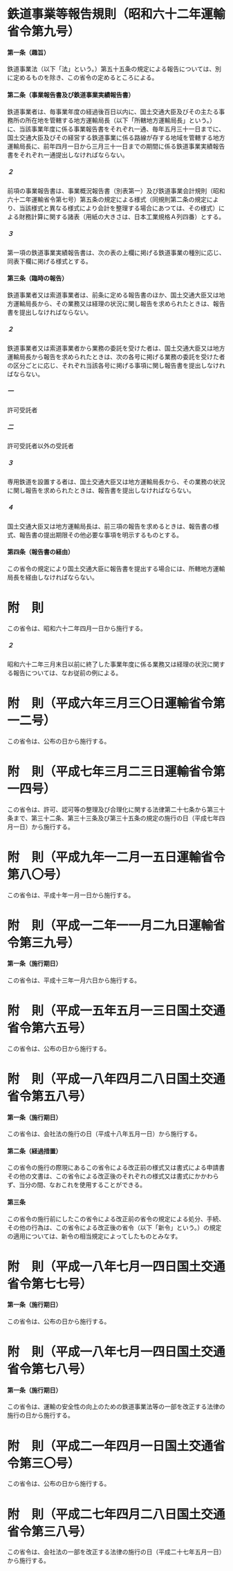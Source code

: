 # 鉄道事業等報告規則（昭和六十二年運輸省令第九号）
#### 第一条（趣旨）
鉄道事業法（以下「法」という。）第五十五条の規定による報告については、別に定めるものを除き、この省令の定めるところによる。
#### 第二条（事業報告書及び鉄道事業実績報告書）
鉄道事業者は、毎事業年度の経過後百日以内に、国土交通大臣及びその主たる事務所の所在地を管轄する地方運輸局長（以下「所轄地方運輸局長」という。）に、当該事業年度に係る事業報告書をそれぞれ一通、毎年五月三十一日までに、国土交通大臣及びその経営する鉄道事業に係る路線が存する地域を管轄する地方運輸局長に、前年四月一日から三月三十一日までの期間に係る鉄道事業実績報告書をそれぞれ一通提出しなければならない。
##### ２
前項の事業報告書は、事業概況報告書（別表第一）及び鉄道事業会計規則（昭和六十二年運輸省令第七号）第五条の規定による様式（同規則第二条の規定により、当該様式と異なる様式により会計を整理する場合にあつては、その様式）による財務計算に関する諸表（用紙の大きさは、日本工業規格Ａ列四番）とする。
##### ３
第一項の鉄道事業実績報告書は、次の表の上欄に掲げる鉄道事業の種別に応じ、同表下欄に掲げる様式とする。
#### 第三条（臨時の報告）
鉄道事業者又は索道事業者は、前条に定める報告書のほか、国土交通大臣又は地方運輸局長から、その業務又は経理の状況に関し報告を求められたときは、報告書を提出しなければならない。
##### ２
鉄道事業者又は索道事業者から業務の委託を受けた者は、国土交通大臣又は地方運輸局長から報告を求められたときは、次の各号に掲げる業務の委託を受けた者の区分ごとに応じ、それぞれ当該各号に掲げる事項に関し報告書を提出しなければならない。
##### 一
許可受託者
##### 二
許可受託者以外の受託者
##### ３
専用鉄道を設置する者は、国土交通大臣又は地方運輸局長から、その業務の状況に関し報告を求められたときは、報告書を提出しなければならない。
##### ４
国土交通大臣又は地方運輸局長は、前三項の報告を求めるときは、報告書の様式、報告書の提出期限その他必要な事項を明示するものとする。
#### 第四条（報告書の経由）
この省令の規定により国土交通大臣に報告書を提出する場合には、所轄地方運輸局長を経由しなければならない。
# 附　則
この省令は、昭和六十二年四月一日から施行する。
##### ２
昭和六十二年三月末日以前に終了した事業年度に係る業務又は経理の状況に関する報告については、なお従前の例による。
# 附　則（平成六年三月三〇日運輸省令第一二号）
この省令は、公布の日から施行する。
# 附　則（平成七年三月二三日運輸省令第一四号）
この省令は、許可、認可等の整理及び合理化に関する法律第二十七条から第三十条まで、第三十二条、第三十三条及び第三十五条の規定の施行の日（平成七年四月一日）から施行する。
# 附　則（平成九年一二月一五日運輸省令第八〇号）
この省令は、平成十年一月一日から施行する。
# 附　則（平成一二年一一月二九日運輸省令第三九号）
#### 第一条（施行期日）
この省令は、平成十三年一月六日から施行する。
# 附　則（平成一五年五月一三日国土交通省令第六五号）
この省令は、公布の日から施行する。
# 附　則（平成一八年四月二八日国土交通省令第五八号）
#### 第一条（施行期日）
この省令は、会社法の施行の日（平成十八年五月一日）から施行する。
#### 第二条（経過措置）
この省令の施行の際現にあるこの省令による改正前の様式又は書式による申請書その他の文書は、この省令による改正後のそれぞれの様式又は書式にかかわらず、当分の間、なおこれを使用することができる。
#### 第三条
この省令の施行前にしたこの省令による改正前の省令の規定による処分、手続、その他の行為は、この省令による改正後の省令（以下「新令」という。）の規定の適用については、新令の相当規定によってしたものとみなす。
# 附　則（平成一八年七月一四日国土交通省令第七七号）
#### 第一条（施行期日）
この省令は、公布の日から施行する。
# 附　則（平成一八年七月一四日国土交通省令第七八号）
#### 第一条（施行期日）
この省令は、運輸の安全性の向上のための鉄道事業法等の一部を改正する法律の施行の日から施行する。
# 附　則（平成二一年四月一日国土交通省令第三〇号）
この省令は、公布の日から施行する。
# 附　則（平成二七年四月二八日国土交通省令第三八号）
この省令は、会社法の一部を改正する法律の施行の日（平成二十七年五月一日）から施行する。
